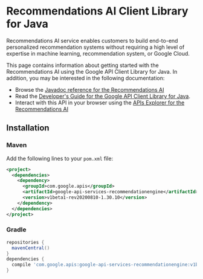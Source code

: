 # Recommendations AI Client Library for Java

Recommendations AI service enables customers to build end-to-end personalized recommendation systems without requiring a high level of expertise in machine learning, recommendation system, or Google Cloud.

This page contains information about getting started with the Recommendations AI
using the Google API Client Library for Java. In addition, you may be interested
in the following documentation:

* Browse the [Javadoc reference for the Recommendations AI][javadoc]
* Read the [Developer's Guide for the Google API Client Library for Java][google-api-client].
* Interact with this API in your browser using the [APIs Explorer for the Recommendations AI][api-explorer]

## Installation

### Maven

Add the following lines to your `pom.xml` file:

```xml
<project>
  <dependencies>
    <dependency>
      <groupId>com.google.apis</groupId>
      <artifactId>google-api-services-recommendationengine</artifactId>
      <version>v1beta1-rev20200810-1.30.10</version>
    </dependency>
  </dependencies>
</project>
```

### Gradle

```gradle
repositories {
  mavenCentral()
}
dependencies {
  compile 'com.google.apis:google-api-services-recommendationengine:v1beta1-rev20200810-1.30.10'
}
```

[javadoc]: https://googleapis.dev/java/google-api-services-recommendationengine/latest/index.html
[google-api-client]: https://github.com/googleapis/google-api-java-client/
[api-explorer]: https://developers.google.com/apis-explorer/#p/recommendationengine/v1/
